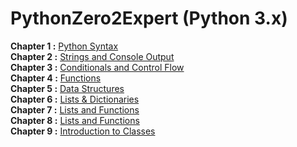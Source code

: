 # PythonZero2Expert (Python 3.x)
**Chapter 1 :** [Python Syntax]()   
**Chapter 2 :** [Strings and Console Output]()   
**Chapter 3 :** [Conditionals and Control Flow]()   
**Chapter 4 :** [Functions]()   
**Chapter 5 :** [Data Structures]()   
**Chapter 6 :** [Lists & Dictionaries]()   
**Chapter 7 :** [Lists and Functions]()   
**Chapter 8 :** [Lists and Functions]()   
**Chapter 9 :** [Introduction to Classes]()   
